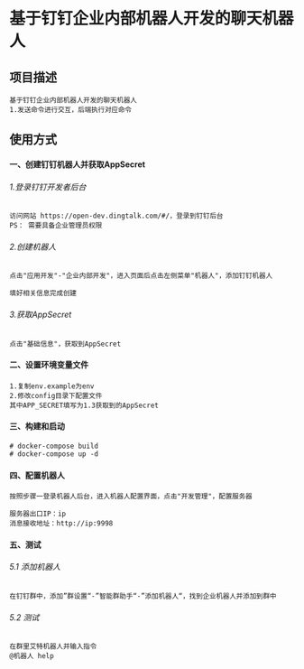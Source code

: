 # 基于钉钉企业内部机器人开发的聊天机器人
## 项目描述
```angular2html
基于钉钉企业内部机器人开发的聊天机器人
1.发送命令进行交互，后端执行对应命令
```
## 使用方式
#### 一、创建钉钉机器人并获取AppSecret
###### 1.登录钉钉开发者后台
```angular2html
访问网站 https://open-dev.dingtalk.com/#/，登录到钉钉后台
PS： 需要具备企业管理员权限
```
###### 2.创建机器人
```angular2html
点击"应用开发"-"企业内部开发"，进入页面后点击左侧菜单"机器人"，添加钉钉机器人

填好相关信息完成创建
```
###### 3.获取AppSecret
```angular2html
点击"基础信息"，获取到AppSecret
```
#### 二、设置环境变量文件
```angular2html
1.复制env.example为env
2.修改config目录下配置文件
其中APP_SECRET填写为1.3获取到的AppSecret
```
#### 三、构建和启动
```
# docker-compose build
# docker-compose up -d
```
#### 四、配置机器人
```angular2html
按照步骤一登录机器人后台，进入机器人配置界面，点击"开发管理"，配置服务器

服务器出口IP：ip
消息接收地址：http://ip:9998
```

#### 五、测试
###### 5.1 添加机器人
```angular2html
在钉钉群中，添加”群设置“-”智能群助手“-”添加机器人“，找到企业机器人并添加到群中
```
###### 5.2 测试
```angular2html
在群里艾特机器人并输入指令
@机器人 help

```
